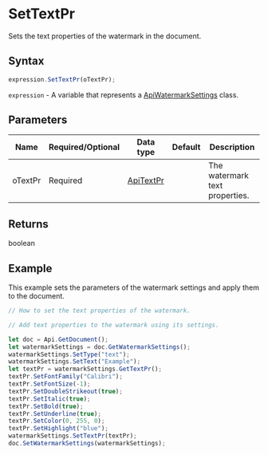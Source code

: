 # SetTextPr

Sets the text properties of the watermark in the document.

## Syntax

```javascript
expression.SetTextPr(oTextPr);
```

`expression` - A variable that represents a [ApiWatermarkSettings](../ApiWatermarkSettings.md) class.

## Parameters

| **Name** | **Required/Optional** | **Data type** | **Default** | **Description** |
| ------------- | ------------- | ------------- | ------------- | ------------- |
| oTextPr | Required | [ApiTextPr](../../ApiTextPr/ApiTextPr.md) |  | The watermark text properties. |

## Returns

boolean

## Example

This example sets the parameters of the watermark settings and apply them to the document.

```javascript editor-docx
// How to set the text properties of the watermark.

// Add text properties to the watermark using its settings.

let doc = Api.GetDocument();
let watermarkSettings = doc.GetWatermarkSettings();
watermarkSettings.SetType("text");
watermarkSettings.SetText("Example");
let textPr = watermarkSettings.GetTextPr();
textPr.SetFontFamily("Calibri");
textPr.SetFontSize(-1);
textPr.SetDoubleStrikeout(true);
textPr.SetItalic(true);
textPr.SetBold(true);
textPr.SetUnderline(true);
textPr.SetColor(0, 255, 0);
textPr.SetHighlight("blue");
watermarkSettings.SetTextPr(textPr);
doc.SetWatermarkSettings(watermarkSettings);
```
